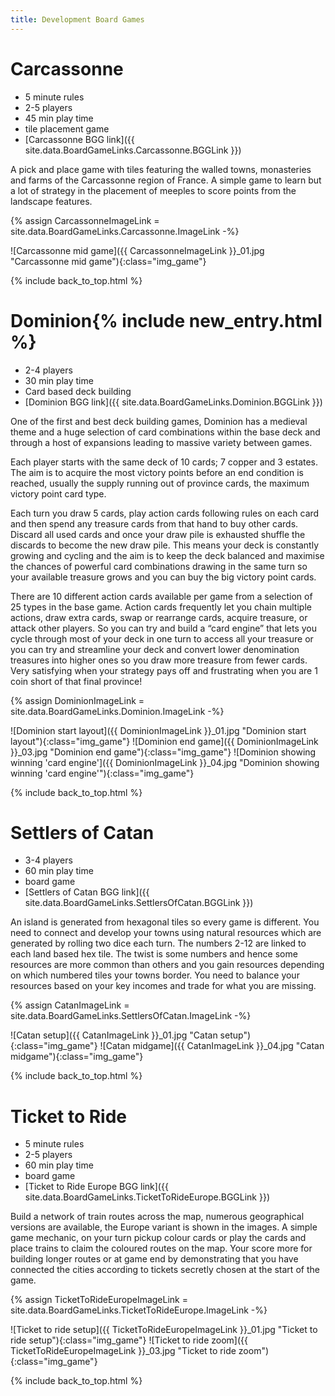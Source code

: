 ```yaml
---
title: Development Board Games
---
```


# Carcassonne

* 5 minute rules
* 2-5 players
* 45 min play time
* tile placement game
* [Carcassonne BGG link]({{ site.data.BoardGameLinks.Carcassonne.BGGLink }})

A pick and place game with tiles featuring the walled towns, monasteries and farms of the Carcassonne region of France.
A simple game to learn but a lot of strategy in the placement of meeples to score points from the landscape features.

{% assign CarcassonneImageLink = site.data.BoardGameLinks.Carcassonne.ImageLink -%}

![Carcassonne mid game]({{ CarcassonneImageLink }}_01.jpg "Carcassonne mid game"){:class="img_game"}

{% include back_to_top.html %}

# Dominion{% include new_entry.html %}

* 2-4 players
* 30 min play time
* Card based deck building
* [Dominion BGG link]({{ site.data.BoardGameLinks.Dominion.BGGLink }})

One of the first and best deck building games, Dominion has a medieval theme and a huge selection of card combinations within the base deck and through a host of expansions leading to massive variety between games.

Each player starts with the same deck of 10 cards; 7 copper and 3 estates.
The aim is to acquire the most victory points before an end condition is reached, usually the supply running out of province cards, the maximum victory point card type.

Each turn you draw 5 cards, play action cards following rules on each card and then spend any treasure cards from that hand to buy other cards.
Discard all used cards and once your draw pile is exhausted shuffle the discards to become the new draw pile.
This means your deck is constantly growing and cycling and the aim is to keep the deck balanced and maximise the chances of powerful card combinations drawing in the same turn so your available treasure grows and you can buy the big victory point cards.

There are 10 different action cards available per game from a selection of 25 types in the base game.
Action cards frequently let you chain multiple actions, draw extra cards, swap or rearrange cards, acquire treasure, or attack other players.
So you can try and build a “card engine” that lets you cycle through most of your deck in one turn to access all your treasure or you can try and streamline your deck and convert lower denomination treasures into higher ones so you draw more treasure from fewer cards.
Very satisfying when your strategy pays off and frustrating when you are 1 coin short of that final province!

{% assign DominionImageLink = site.data.BoardGameLinks.Dominion.ImageLink -%}

![Dominion start layout]({{ DominionImageLink }}_01.jpg "Dominion start layout"){:class="img_game"}
![Dominion end game]({{ DominionImageLink }}_03.jpg "Dominion end game"){:class="img_game"}
![Dominion showing winning 'card engine']({{ DominionImageLink }}_04.jpg "Dominion showing winning 'card engine'"){:class="img_game"}

{% include back_to_top.html %}

# Settlers of Catan

* 3-4 players
* 60 min play time
* board game
* [Settlers of Catan BGG link]({{ site.data.BoardGameLinks.SettlersOfCatan.BGGLink }})

An island is generated from hexagonal tiles so every game is different.
You need to connect and develop your towns using natural resources which are generated by rolling two dice each turn.
The numbers 2-12 are linked to each land based hex tile.
The twist is some numbers and hence some resources are more common than others and you gain resources depending on which numbered tiles your towns border.
You need to balance your resources based on your key incomes and trade for what you are missing.

{% assign CatanImageLink = site.data.BoardGameLinks.SettlersOfCatan.ImageLink -%}

![Catan setup]({{ CatanImageLink }}_01.jpg "Catan setup"){:class="img_game"}
![Catan midgame]({{ CatanImageLink }}_04.jpg "Catan midgame"){:class="img_game"}

{% include back_to_top.html %}

# Ticket to Ride

* 5 minute rules
* 2-5 players
* 60 min play time
* board game
* [Ticket to Ride Europe BGG link]({{ site.data.BoardGameLinks.TicketToRideEurope.BGGLink }})

Build a network of train routes across the map, numerous geographical versions are available, the Europe variant is shown in the images.
A simple game mechanic, on your turn pickup colour cards or play the cards and place trains to claim the coloured routes on the map.
Your score more for building longer routes or at game end by demonstrating that you have connected the cities according to tickets secretly chosen at the start of the game.

{% assign TicketToRideEuropeImageLink = site.data.BoardGameLinks.TicketToRideEurope.ImageLink -%}

![Ticket to ride setup]({{ TicketToRideEuropeImageLink }}_01.jpg "Ticket to ride setup"){:class="img_game"}
![Ticket to ride zoom]({{ TicketToRideEuropeImageLink }}_03.jpg "Ticket to ride zoom"){:class="img_game"}

{% include back_to_top.html %}
